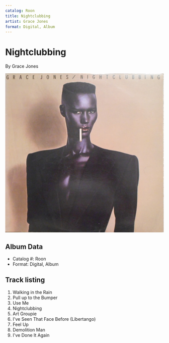 ```yaml
---
catalog: Roon
title: Nightclubbing
artist: Grace Jones
format: Digital, Album
---
```


# Nightclubbing

By Grace Jones

![](../../assets/albumcovers/Grace_Jones-Nightclubbing.png)

## Album Data

- Catalog #: Roon
- Format: Digital, Album


## Track listing


1. Walking in the Rain
2. Pull up to the Bumper
3. Use Me
4. Nightclubbing
5. Art Groupie
6. I've Seen That Face Before (Libertango)
7. Feel Up
8. Demolition Man
9. I've Done It Again

